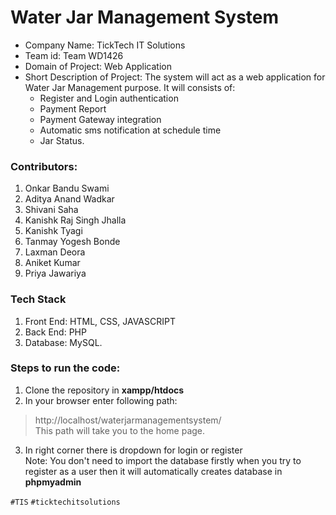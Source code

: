 # Water Jar Management System

- Company Name: TickTech IT Solutions
- Team id: Team WD1426
- Domain of Project: Web Application
- Short Description of Project: The system will act as a web application for Water Jar Management purpose. It will consists of:
  - Register and Login authentication
  - Payment Report
  - Payment Gateway integration
  - Automatic sms notification at schedule time
  - Jar Status.

### Contributors:
1. Onkar Bandu Swami
2. Aditya Anand Wadkar
3. Shivani Saha
4. Kanishk Raj Singh Jhalla 
5. Kanishk Tyagi
6. Tanmay Yogesh Bonde
7. Laxman Deora
8. Aniket Kumar
9. Priya Jawariya

### Tech Stack
1. Front End: HTML, CSS, JAVASCRIPT
2. Back End: PHP
3. Database: MySQL.

### Steps to run the code:
1. Clone the repository in **xampp/htdocs**
2. In your browser enter following path:
> http://localhost/waterjarmanagementsystem/ <br>
This path will take you to the home page.
3. In right corner there is dropdown for login or register <br>
Note: You don't need to import the database firstly when you try to register as a user then it will automatically creates database in **phpmyadmin**

`#TIS`
`#ticktechitsolutions`

